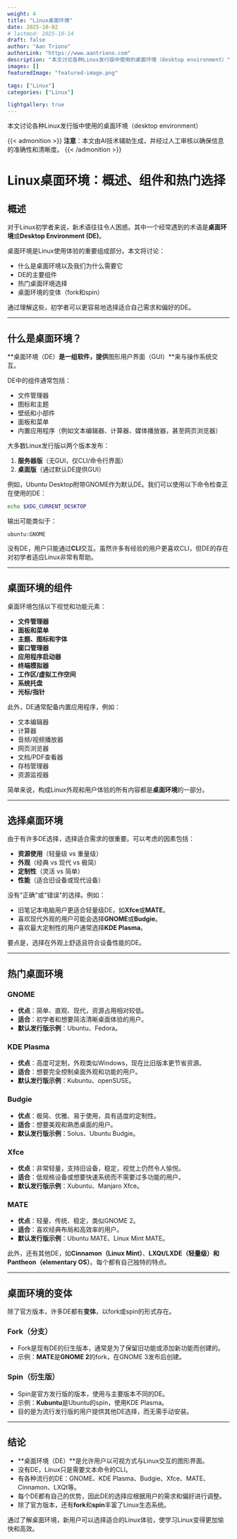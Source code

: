 ```yaml
---
weight: 4
title: "Linux桌面环境"
date: 2025-10-02
# lastmod: 2025-10-14
draft: false
author: "Aan Triono"
authorLink: "https://www.aantriono.com"
description: "本文讨论各种Linux发行版中使用的桌面环境（desktop environment）"
images: []
featuredImage: "featured-image.png"

tags: ["Linux"]
categories: ["Linux"]

lightgallery: true
---
```


本文讨论各种Linux发行版中使用的桌面环境（desktop environment）

<!--more-->

{{< admonition >}}
**注意**：本文由AI技术辅助生成，并经过人工审核以确保信息的准确性和清晰度。
{{< /admonition >}}

# Linux桌面环境：概述、组件和热门选择

## 概述
对于Linux初学者来说，新术语往往令人困惑。其中一个经常遇到的术语是**桌面环境**或**Desktop Environment (DE)**。

桌面环境是Linux使用体验的重要组成部分。本文将讨论：
- 什么是桌面环境以及我们为什么需要它
- DE的主要组件
- 热门桌面环境选择
- 桌面环境的变体（fork和spin）

通过理解这些，初学者可以更容易地选择适合自己需求和偏好的DE。

---

## 什么是桌面环境？
**桌面环境（DE）**是一组软件，提供**图形用户界面（GUI）**来与操作系统交互。

DE中的组件通常包括：
- 文件管理器
- 图标和主题
- 壁纸和小部件
- 面板和菜单
- 内置应用程序（例如文本编辑器、计算器、媒体播放器，甚至网页浏览器）

大多数Linux发行版以两个版本发布：
1. **服务器版**（无GUI，仅CLI/命令行界面）
2. **桌面版**（通过默认DE提供GUI）

例如，Ubuntu Desktop附带GNOME作为默认DE。我们可以使用以下命令检查正在使用的DE：

```bash
echo $XDG_CURRENT_DESKTOP
```

输出可能类似于：
```
ubuntu:GNOME
```

没有DE，用户只能通过**CLI**交互。虽然许多有经验的用户更喜欢CLI，但DE的存在对初学者适应Linux非常有帮助。

---

## 桌面环境的组件
桌面环境包括以下视觉和功能元素：

- **文件管理器**
- **面板和菜单**
- **主题、图标和字体**
- **窗口管理器**
- **应用程序启动器**
- **终端模拟器**
- **工作区/虚拟工作空间**
- **系统托盘**
- **光标/指针**

此外，DE通常配备内置应用程序，例如：
- 文本编辑器
- 计算器
- 音频/视频播放器
- 网页浏览器
- 文档/PDF查看器
- 存档管理器
- 资源监视器

简单来说，构成Linux外观和用户体验的所有内容都是**桌面环境**的一部分。

---

## 选择桌面环境
由于有许多DE选择，选择适合需求的很重要。可以考虑的因素包括：
- **资源使用**（轻量级 vs 重量级）
- **外观**（经典 vs 现代 vs 极简）
- **定制性**（灵活 vs 简单）
- **性能**（适合旧设备或现代设备）

没有"正确"或"错误"的选择。例如：
- 旧笔记本电脑用户更适合轻量级DE，如**Xfce**或**MATE**。
- 喜欢现代外观的用户可能会选择**GNOME**或**Budgie**。
- 喜欢最大定制性的用户通常选择**KDE Plasma**。

要点是，选择在外观上舒适且符合设备性能的DE。

---

## 热门桌面环境

### GNOME
- **优点**：简单、直观、现代，资源占用相对较低。
- **适合**：初学者和想要简洁清晰桌面体验的用户。
- **默认发行版示例**：Ubuntu、Fedora。

### KDE Plasma
- **优点**：高度可定制，外观类似Windows，现在比旧版本更节省资源。
- **适合**：想要完全控制桌面外观和功能的用户。
- **默认发行版示例**：Kubuntu、openSUSE。

### Budgie
- **优点**：极简、优雅、易于使用，具有适度的定制性。
- **适合**：想要美观和熟悉桌面的用户。
- **默认发行版示例**：Solus、Ubuntu Budgie。

### Xfce
- **优点**：非常轻量，支持旧设备，稳定，视觉上仍然令人愉悦。
- **适合**：低规格设备或想要快速系统而不需要过多功能的用户。
- **默认发行版示例**：Xubuntu、Manjaro Xfce。

### MATE
- **优点**：轻量、传统、稳定，类似GNOME 2。
- **适合**：喜欢经典布局和高效率的用户。
- **默认发行版示例**：Ubuntu MATE、Linux Mint MATE。

此外，还有其他DE，如**Cinnamon（Linux Mint）**、**LXQt/LXDE（轻量级）**和**Pantheon（elementary OS）**。每个都有自己独特的特点。

---

## 桌面环境的变体

除了官方版本，许多DE都有**变体**，以fork或spin的形式存在。

### Fork（分支）
- Fork是现有DE的衍生版本，通常是为了保留旧功能或添加新功能而创建的。
- 示例：**MATE**是**GNOME 2**的fork，在GNOME 3发布后创建。

### Spin（衍生版）
- Spin是官方发行版的版本，使用与主要版本不同的DE。
- 示例：**Kubuntu**是Ubuntu的spin，使用KDE Plasma。
- 目的是为流行发行版的用户提供其他DE选择，而无需手动安装。

---

## 结论
- **桌面环境（DE）**是允许用户以可视方式与Linux交互的图形界面。
- 没有DE，Linux只是需要文本命令的CLI。
- 有各种流行的DE：GNOME、KDE Plasma、Budgie、Xfce、MATE、Cinnamon、LXQt等。
- 每个DE都有自己的优势，因此DE的选择应根据用户的需求和偏好进行调整。
- 除了官方版本，还有**fork**和**spin**丰富了Linux生态系统。

通过了解桌面环境，新用户可以选择适合的Linux体验，使学习Linux变得更加愉快和高效。